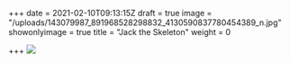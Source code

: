 +++
date = 2021-02-10T09:13:15Z
draft = true
image = "/uploads/143079987_891968528298832_4130590837780454389_n.jpg"
showonlyimage = true
title = "Jack the Skeleton"
weight = 0

+++
![](/uploads/143079987_891968528298832_4130590837780454389_n.jpg)